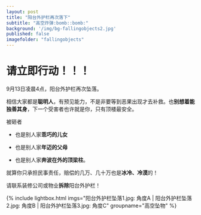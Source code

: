 ```yaml
---
layout: post
title: "阳台外护栏再次落下"
subtitle: "高空炸弹:bomb::bomb:"
background: '/img/bg-fallingobjects2.jpg'
published: false
imagefolder: "fallingobjects"
---
```


# 请立即行动！！！

9月13日凌晨4点，阳台外护栏再次坠落。

相信大家都是**聪明人**，有预见能力，不是非要等到恶果出现才去补救。也**别想着能独善其身**，下一个受害者也许就是你，只有顶楼最安全。

被砸者

- 也是别人家**乖巧的儿女**

- 也是别人家**年迈的父母**

- 也是别人家**奔波在外的顶梁柱**。

就算你只承担民事责任，赔偿的几万、几十万也是**冰冷、冷漠**的！

请联系装修公司或物业**拆除**阳台外护栏！

{% include lightbox.html imgs="阳台外护栏坠落1.jpg: 角度A | 阳台外护栏坠落2.jpg: 角度B | 阳台外护栏坠落3.jpg: 角度C" groupname="高空坠物" %}